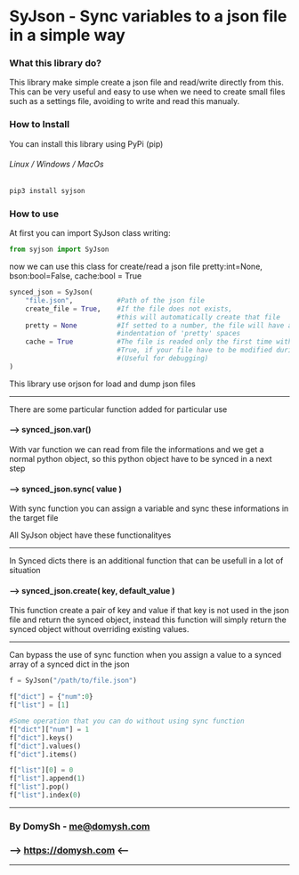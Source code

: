 # SyJson - Sync variables to a json file in a simple way

### What this library do?

This library make simple create a json file and read/write directly from this. This can be very useful and easy to use when we need to create small files such as a settings file, avoiding to write and read this manualy.

### How to Install

You can install this library using PyPi (pip)

###### Linux / Windows / MacOs

```bash
pip3 install syjson
```

### How to use

At first you can import SyJson class writing:

```python
from syjson import SyJson
```

now we can use this class for create/read a json file
pretty:int=None, bson:bool=False, cache:bool = True
```python
synced_json = SyJson(
    "file.json",           #Path of the json file
    create_file = True,    #If the file does not exists,
                           #this will automatically create that file
    pretty = None          #If setted to a number, the file will have an
                           #indentation of 'pretty' spaces
    cache = True           #The file is readed only the first time with this option set to
                           #True, if your file have to be modified during the execution set this to false
                           #(Useful for debugging)
)
```

This library use orjson for load and dump json files

---

There are some particular function added for particular use

#### --> synced_json.var()

With var function we can read from file the informations and we get a normal python object, so this python object have to be synced in a next step

#### --> synced_json.sync( value )

With sync function you can assign a variable and sync these informations in the target file

All SyJson object have these functionalityes

---

In Synced dicts there is an additional function that can be usefull in a lot of situation

#### --> synced_json.create( key, default_value )

This function create a pair of key and value if that key is not used in the json file and return the synced object, instead this function will simply return the synced object without overriding existing values.

---

Can bypass the use of sync function when you assign a value to a synced array of a synced dict in the json

```python
f = SyJson("/path/to/file.json")

f["dict"] = {"num":0}
f["list"] = [1]

#Some operation that you can do without using sync function
f["dict"]["num"] = 1
f["dict"].keys()
f["dict"].values()
f["dict"].items()

f["list"][0] = 0
f["list"].append(1)
f["list"].pop()
f["list"].index(0)
```

---

### By DomySh - <a href="mailto::me@domysh.com">me@domysh.com</a>

### --> <a href="https://domysh.com">https://domysh.com</a> <--

---
